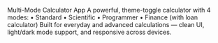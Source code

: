 Multi-Mode Calculator App
A powerful, theme-toggle calculator with 4 modes:
• Standard
• Scientific
• Programmer
• Finance (with loan calculator)
Built for everyday and advanced calculations — clean UI, light/dark mode support, and responsive across devices.